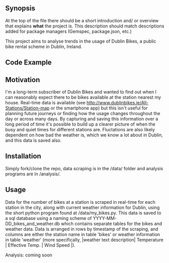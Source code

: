 ## Synopsis

At the top of the file there should be a short introduction and/ or overview that explains **what** the project is. This description should match descriptions added for package managers (Gemspec, package.json, etc.)

This project aims to analyse trends in the usage of Dublin Bikes, a public bike rental scheme in Dublin, Ireland. 


## Code Example



## Motivation

I'm a long-term subscriber of Dublin Bikes and wanted to find out when I can reasonably expect there to be bikes available at the station nearest my house.
Real-time data is available (see http://www.dublinbikes.ie/All-Stations/Station-map or the smartphone app) but this isn't useful for planning future journeys or finding how
the usage changes throughout the day or across many days.
By capturing and saving this information over a long period of time it's possible to build up a clearer picture of when the busy and quiet times for different stations are.
Fluctations are also likely dependent on how bad the weather is, which we know a lot about in Dublin, and this data is saved also.

## Installation

Simply fork/clone the repo, data scraping is in the /data/ folder and analysis programs are in /analysis/.

## Usage

Data for the number of bikes at a station is scraped in real-time for each station in the city, along with current weather information for Dublin, using the short python program found at /data/my_bikes.py.
This data is saved to a sql database using a naming scheme of YYYY-MM-DD_bikes_and_weather.db which contains separate tables for the bikes and weather data.
Data is arranged in rows by timestamp of the scraping, and columns are either the station name in table 'bikes' or weather information in table 'weather' (more specifically, |weather text description| Temperature | Effective Temp. | Wind Speed |).

Analysis: coming soon
